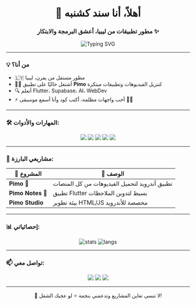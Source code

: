 <h1 align="center">👾 أهلاً، أنا سند كشنبه</h1>
<h3 align="center">مطور تطبيقات من ليبيا، أعشق البرمجة والابتكار ✨</h3>

<p align="center">
  <img src="https://readme-typing-svg.vercel.app?font=Fira+Code&duration=4000&pause=1000&color=F7F7F7&center=true&vCenter=true&width=435&lines=Flutter+Developer+🚀;AI+Explorer+🤖;Linux+User+💻;Dreamer+🔥" alt="Typing SVG" />
</p>

---

### 💡 من أنا؟

- 🇱🇾 مطور مستقل من يفرن، ليبيا
- 👨‍💻 أشتغل حاليًا على تطبيق **Pimo** لتنزيل الفيديوهات وتطبيقات مبتكرة
- 🔍 أتعلم Flutter، Supabase، AI، WebDev
- ⚡ أحب واجهات مظلمة، أكتب كود وأنا أسمع موسيقى 👨‍🎧

---

### 🛠️ المهارات والأدوات:

<p align="center">
  <img src="https://img.shields.io/badge/Dart-0175C2?style=for-the-badge&logo=dart&logoColor=white" />
  <img src="https://img.shields.io/badge/Flutter-02569B?style=for-the-badge&logo=flutter&logoColor=white" />
  <img src="https://img.shields.io/badge/Linux-000000?style=for-the-badge&logo=linux&logoColor=white" />
  <img src="https://img.shields.io/badge/Firebase-FFCA28?style=for-the-badge&logo=firebase&logoColor=black" />
  <img src="https://img.shields.io/badge/Git-F05032?style=for-the-badge&logo=git&logoColor=white" />
</p>

---

### 📱 مشاريعي البارزة:

| 📱 المشروع | 💬 الوصف |
|------------|----------|
| **Pimo 👾** | تطبيق أندرويد لتحميل الفيديوهات من كل المنصات |
| **Pimo Notes 📝** | تطبيق Flutter بسيط لتدوين الملاحظات |
| **Pimo Studio** | بيئة تطوير HTML/JS مخصصة للأندرويد |

---

### 📊 إحصائياتي:

<p align="center">
  <img src="https://github-readme-stats.vercel.app/api?username=sandkshnbh&show_icons=true&theme=tokyonight" alt="stats" />
  <img src="https://github-readme-stats.vercel.app/api/top-langs/?username=sandkshnbh&layout=compact&theme=tokyonight" alt="langs" />
</p>

---

### 📫 تواصل معي:

<p align="center">
  <a href="mailto:sandkshnbh@example.com"><img src="https://img.shields.io/badge/Email-D14836?style=for-the-badge&logo=gmail&logoColor=white" /></a>
  <a href="https://t.me/sandkshnbh"><img src="https://img.shields.io/badge/Telegram-26A5E4?style=for-the-badge&logo=telegram&logoColor=white" /></a>
  <a href="https://github.com/sandkshnbh"><img src="https://img.shields.io/badge/GitHub-000000?style=for-the-badge&logo=github&logoColor=white" /></a>
</p>

---

<p align="center">🌟 لا تنسى تعاين المشاريع وتدعمني بنجمة ⭐ لو عجبك الشغل!</p>